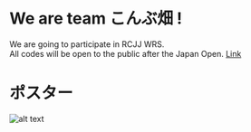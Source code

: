 # We are team こんぶ畑 !

We are going to participate in RCJJ WRS.  
All codes will be open to the public after the Japan Open. [Link](https://github.com/KOMBU-Batake/Kombu-Batake)


# ポスター
![alt text](.././めっちゃおいしいパスタ.png)
